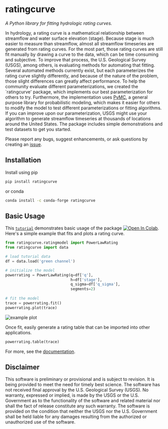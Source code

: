 # ratingcurve
*A Python library for fitting hydrologic rating curves.*

In hydrology, a rating curve is a mathematical relationship between streamflow and water surface elevation (stage).
Because stage is much easier to measure than streamflow, almost all streamflow timeseries are generated from rating curves.
For the most part, those rating curves are still fit manually by drawing a curve to the data,
which can be time consuming and subjective.
To improve that process, the U.S. Geological Survey (USGS), among others, is evaluating methods for automating that fitting. 
Several automated methods currently exist, but each parameterizes the rating curve slightly differently,
and because of the nature of the problem, those slight differences can greatly affect performance.
To help the community evaluate different parameterizations,
we created the `ratingcurve' package, which implements our best parameterization for others to try.
Furthermore, the implementation uses [PyMC](https://www.pymc.io/welcome.html), a general purpose library for probabilistic modeling, 
which makes it easier for others to modify the model to test different parameterizations or fitting algorithms.
If you can improve upon our parameterization, USGS might use your algorithm to generate streamflow timeseries at thousands of locations around the United States.
The package includes simple demonstrations and test datasets to get you started.

Please report any bugs, suggest enhancements, or ask questions by creating an [issue](https://github.com/thodson-usgs/ratingcurve/issues).
  
## Installation
Install using pip
```sh
pip install ratingcurve
```
or conda
```sh
conda install -c conda-forge ratingcurve
```

## Basic Usage
This [`tutorial`](https://github.com/thodson-usgs/ratingcurve/blob/main/docs/notebooks/segmented-power-law-tutorial.ipynb) demonstrates basic usage of the package
[![Open In Colab](https://colab.research.google.com/assets/colab-badge.svg)](https://colab.research.google.com/github/thodson-usgs/ratingcurve/blob/main/docs/notebooks/segmented-power-law-tutorial.ipynb).
Here's a simple example that fits and plots a rating curve.

```python
from ratingcurve.ratingmodel import PowerLawRating
from ratingcurve import data

# load tutorial data
df = data.load('green channel')

# initialize the model
powerrating = PowerLawRating(q=df['q'],
                             h=df['stage'], 
                             q_sigma=df['q_sigma'],
                             segments=2)
                                   
# fit the model
trace = powerrating.fit()
powerrating.plot(trace)
```
![example plot](https://github.com/thodson-usgs/ratingcurve/blob/main/docs/assets/green-channel-rating-plot.png?raw=true)


Once fit, easily generate a rating table that can be imported into other applications.
```python
powerrating.table(trace)
```

For more, see the [documentation](https://thodson-usgs.github.io/ratingcurve/meta/intro.html).

## Disclaimer

This software is preliminary or provisional and is subject to revision. 
It is being provided to meet the need for timely best science.
The software has not received final approval by the U.S. Geological Survey (USGS).
No warranty, expressed or implied, is made by the USGS or the U.S. Government as to the functionality of the software and related material nor shall the fact of release constitute any such warranty. 
The software is provided on the condition that neither the USGS nor the U.S. Government shall be held liable for any damages resulting from the authorized or unauthorized use of the software.
